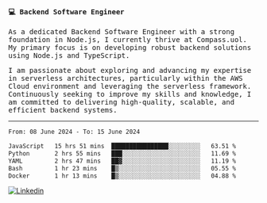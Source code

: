 
<samp>
  
#### 💻 Backend Software Engineer

As a dedicated Backend Software Engineer with a strong foundation in Node.js, I currently thrive at Compass.uol. My primary focus is on developing robust backend solutions using Node.js and TypeScript.

I am passionate about exploring and advancing my expertise in serverless architectures, particularly within the AWS Cloud environment and leveraging the serverless framework. Continuously seeking to improve my skills and knowledge, I am committed to delivering high-quality, scalable, and efficient backend systems.

---

<!--START_SECTION:waka-->

```txt
From: 08 June 2024 - To: 15 June 2024

JavaScript   15 hrs 51 mins  ████████████████░░░░░░░░░   63.51 %
Python       2 hrs 55 mins   ███░░░░░░░░░░░░░░░░░░░░░░   11.69 %
YAML         2 hrs 47 mins   ██▓░░░░░░░░░░░░░░░░░░░░░░   11.19 %
Bash         1 hr 23 mins    █▒░░░░░░░░░░░░░░░░░░░░░░░   05.55 %
Docker       1 hr 13 mins    █▒░░░░░░░░░░░░░░░░░░░░░░░   04.88 %
```

<!--END_SECTION:waka-->
  
</samp>

[![Linkedin](https://img.shields.io/badge/-Mateus%20Garcia-c080ff?style=flat-square&logo=Linkedin&logoColor=white&link=https://www.linkedin.com/in/mpgxc)](https://www.linkedin.com/in/mateusogarcia) 
